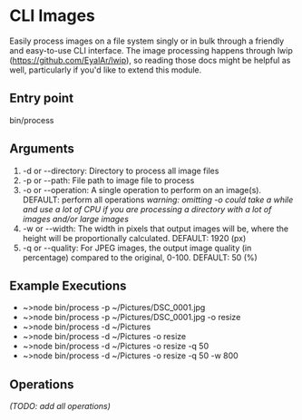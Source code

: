 # CLI Images

Easily process images on a file system singly or in bulk through
a friendly and easy-to-use CLI interface. The image processing happens
through lwip (https://github.com/EyalAr/lwip), so reading those docs
might be helpful as well, particularly if you'd like to extend this
module.

## Entry point

bin/process

## Arguments

1. -d or --directory: Directory to process all image files
2. -p or --path: File path to image file to process
3. -o or --operation: A single operation to perform on an image(s). DEFAULT: perform all operations *warning: omitting -o could take a while and use a lot of CPU if you are processing a directory with a lot of images and/or large images*
4. -w or --width: The width in pixels that output images will be, where the height will be proportionally calculated. DEFAULT: 1920 (px)
5. -q or --quality: For JPEG images, the output image quality (in percentage) compared to the original, 0-100. DEFAULT: 50 (%)

## Example Executions

- ~>node bin/process -p ~/Pictures/DSC_0001.jpg
- ~>node bin/process -p ~/Pictures/DSC_0001.jpg -o resize
- ~>node bin/process -d ~/Pictures
- ~>node bin/process -d ~/Pictures -o resize
- ~>node bin/process -d ~/Pictures -o resize -q 50
- ~>node bin/process -d ~/Pictures -o resize -q 50 -w 800

## Operations

*(TODO: add all operations)*
